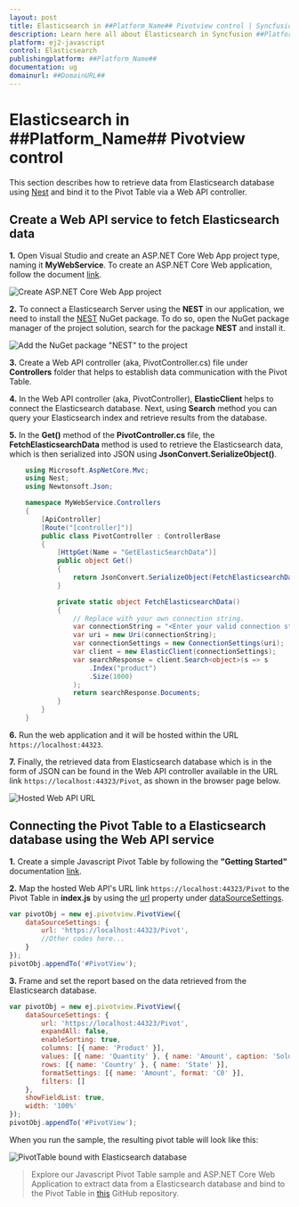 ```yaml
---
layout: post
title: Elasticsearch in ##Platform_Name## Pivotview control | Syncfusion
description: Learn here all about Elasticsearch in Syncfusion ##Platform_Name## Pivotview control of Syncfusion Essential JS 2 and more.
platform: ej2-javascript
control: Elasticsearch 
publishingplatform: ##Platform_Name##
documentation: ug
domainurl: ##DomainURL##
---
```


# Elasticsearch in ##Platform_Name## Pivotview control

This section describes how to retrieve data from Elasticsearch database using [Nest](https://www.nuget.org/packages/Nest) and bind it to the Pivot Table via a Web API controller.

## Create a Web API service to fetch Elasticsearch data

**1.** Open Visual Studio and create an ASP.NET Core Web App project type, naming it **MyWebService**. To create an ASP.NET Core Web application, follow the document [link](https://learn.microsoft.com/en-us/visualstudio/get-started/csharp/tutorial-aspnet-core?view=vs-2022).

![Create ASP.NET Core Web App project](../images/azure-asp-core-web-service-create.png)

**2.** To connect a Elasticsearch Server using the **NEST** in our application, we need to install the [NEST](https://www.nuget.org/packages/NEST/) NuGet package. To do so, open the NuGet package manager of the project solution, search for the package **NEST** and install it.

![Add the NuGet package "NEST" to the project](../images/next-nuget-package-install.png)

**3.** Create a Web API controller (aka, PivotController.cs) file under **Controllers** folder that helps to establish data communication with the Pivot Table.

**4.** In the Web API controller (aka, PivotController), **ElasticClient** helps to connect the Elasticsearch database. Next, using **Search** method you can query your Elasticsearch index and retrieve results from the database.

**5.** In the **Get()** method of the **PivotController.cs** file, the **FetchElasticsearchData** method is used to retrieve the Elasticsearch data, which is then serialized into JSON using **JsonConvert.SerializeObject()**.

```c#
    using Microsoft.AspNetCore.Mvc;
    using Nest;
    using Newtonsoft.Json;

    namespace MyWebService.Controllers
    {
        [ApiController]
        [Route("[controller]")]
        public class PivotController : ControllerBase
        {
            [HttpGet(Name = "GetElasticSearchData")]
            public object Get()
            {
                return JsonConvert.SerializeObject(FetchElasticsearchData());
            }

            private static object FetchElasticsearchData()
            {
                // Replace with your own connection string.
                var connectionString = "<Enter your valid connection string here>";
                var uri = new Uri(connectionString);
                var connectionSettings = new ConnectionSettings(uri);
                var client = new ElasticClient(connectionSettings);
                var searchResponse = client.Search<object>(s => s
                    .Index("product")
                    .Size(1000)
                );
                return searchResponse.Documents;
            }
        }
    }

```

**6.** Run the web application and it will be hosted within the URL `https://localhost:44323`.

**7.** Finally, the retrieved data from Elasticsearch database which is in the form of JSON can be found in the Web API controller available in the URL link `https://localhost:44323/Pivot`, as shown in the browser page below.

![Hosted Web API URL](../images/elasticsearch-data.png)

## Connecting the Pivot Table to a Elasticsearch database using the Web API service

**1.** Create a simple Javascript Pivot Table by following the **"Getting Started"** documentation [link](../getting-started).

**2.** Map the hosted Web API's URL link `https://localhost:44323/Pivot` to the Pivot Table in **index.js** by using the [url](https://ej2.syncfusion.com/javascript/documentation/api/pivotview/dataSourceSettings/#url) property under [dataSourceSettings](https://ej2.syncfusion.com/javascript/documentation/api/pivotview/dataSourceSettings/).

```javascript
var pivotObj = new ej.pivotview.PivotView({
    dataSourceSettings: {
        url: 'https://localhost:44323/Pivot',
        //Other codes here...
    }
});
pivotObj.appendTo('#PivotView');

```

**3.** Frame and set the report based on the data retrieved from the Elasticsearch database.

```javascript
var pivotObj = new ej.pivotview.PivotView({
    dataSourceSettings: {
        url: 'https://localhost:44323/Pivot',
        expandAll: false,
        enableSorting: true,
        columns: [{ name: 'Product' }],
        values: [{ name: 'Quantity' }, { name: 'Amount', caption: 'Sold Amount' }],
        rows: [{ name: 'Country' }, { name: 'State' }],
        formatSettings: [{ name: 'Amount', format: 'C0' }],
        filters: []
    },
    showFieldList: true,
    width: '100%'
});
pivotObj.appendTo('#PivotView');

```

When you run the sample, the resulting pivot table will look like this:

![PivotTable bound with Elasticsearch database](../images/elasticsearch-data-binding.png)

> Explore our Javascript Pivot Table sample and ASP.NET Core Web Application to extract data from a Elasticsearch database and bind to the Pivot Table in [this](https://github.com/SyncfusionExamples/how-to-bind-Elasticsearch-database-to-pivot-table) GitHub repository.